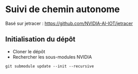 # Suivi de chemin autonome

Basé sur jetracer : https://github.com/NVIDIA-AI-IOT/jetracer

## Initialisation du dépôt

- Cloner le dépôt
- Rechercher les sous-modules NVIDIA 

```console
git submodule update --init --recursive
```


